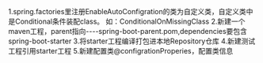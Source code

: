 1.spring.factories里注册EnableAutoConfigration的类为自定义类，自定义类中是Conditional条件装配class。
如：ConditionalOnMissingClass
2.新建一个maven工程，parent指向----spring-boot-parent.<packaging>pom</packing>,dependencies要包含spring-boot-starter
3.将starter工程编译打包进本地Repository仓库
4.新建测试工程引用starter工程
5.新建配置类@configrationProperies，配置类信息
